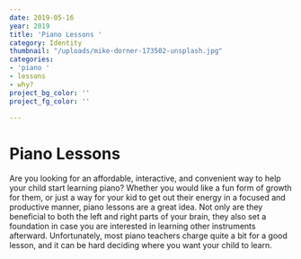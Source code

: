 ```yaml
---
date: 2019-05-16
year: 2019
title: 'Piano Lessons '
category: Identity
thumbnail: "/uploads/mike-dorner-173502-unsplash.jpg"
categories:
- 'piano '
- lessons
- why?
project_bg_color: ''
project_fg_color: ''

---
```

# Piano Lessons

Are you looking for an affordable, interactive, and convenient way to help your child start learning piano? Whether you would like a fun form of growth for them, or just a way for your kid to get out their energy in a focused and productive manner, piano lessons are a great idea. Not only are they beneficial to both the left and right parts of your brain, they also set a foundation in case you are interested in learning other instruments afterward.  Unfortunately, most piano teachers charge quite a bit for a good lesson, and it can be hard deciding where you want your child to learn.